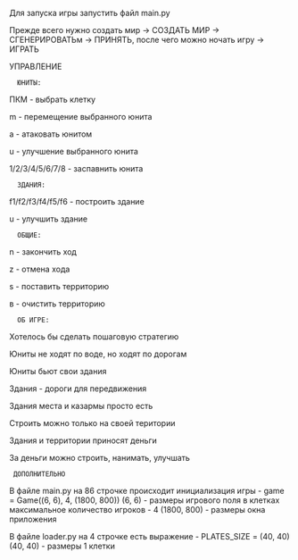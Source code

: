 

Для запуска игры запустить файл main.py

Прежде всего нужно создать мир -> СОЗДАТЬ МИР -> СГЕНЕРИРОВАТЬм -> ПРИНЯТЬ, после чего можно ночать игру -> ИГРАТЬ



УПРАВЛЕНИЕ


      ЮНИТЫ:

ПКМ - выбрать клетку

m - перемещение выбранного юнита

a - атаковать юнитом

u - улучшение выбранного юнита

1/2/3/4/5/6/7/8 - заспавнить юнита


      ЗДАНИЯ:

f1/f2/f3/f4/f5/f6 - построить здание

u - улучшить здание


      ОБЩИЕ:

n - закончить ход

z - отмена хода

s - поставить территорию

в - очистить территорию 



      ОБ ИГРЕ:

Хотелось бы сделать пошаговую стратегию

Юниты не ходят по воде, но ходят по дорогам

Юниты бьют свои здания

Здания - дороги для передвижения 

Здания места и казармы просто есть

Строить можно только на своей територии

Здания и территории приносят деньги

За деньги можно строить, нанимать, улучшать


     ДОПОЛНИТЕЛЬНО

В файле main.py на 86 строчке происходит инициализация игры - game = Game((6, 6), 4, (1800, 800))
(6, 6) - размеры игрового поля в клетках
максимальное количество игроков - 4
(1800, 800) - размеры окна приложения

В файле loader.py на 4 строчке есть выражение - PLATES_SIZE = (40, 40)
(40, 40) - размеры 1 клетки
